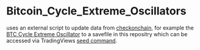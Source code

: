 # Bitcoin_Cycle_Extreme_Oscillators
uses an external script to update data from [checkonchain](https://charts.checkonchain.com/), for example the [BTC Cycle Extreme Oscillator](https://charts.checkonchain.com/btconchain/confluence/confluence_cycleextremeoscillators_1/confluence_cycleextremeoscillators_1_light.html) to a savefile in this repositry which can be accessed via TradingViews [seed command](https://github.com/tradingview-pine-seeds/docs).



